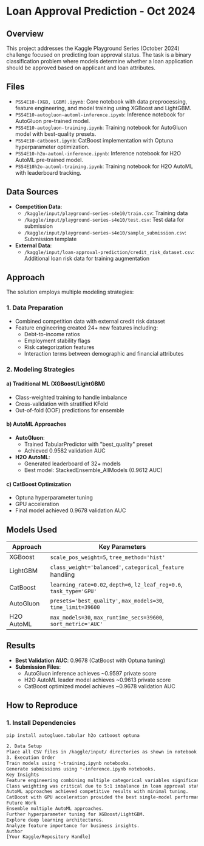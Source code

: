 # Loan Approval Prediction - Oct 2024

## Overview
This project addresses the Kaggle Playground Series (October 2024) challenge focused on predicting loan approval status. The task is a binary classification problem where models determine whether a loan application should be approved based on applicant and loan attributes.

## Files
- `PSS4E10-(XGB, LGBM).ipynb`: Core notebook with data preprocessing, feature engineering, and model training using XGBoost and LightGBM.
- `PSS4E10-autogluon-automl-inference.ipynb`: Inference notebook for AutoGluon pre-trained model.
- `PSS4E10-autogluon-training.ipynb`: Training notebook for AutoGluon model with best-quality presets.
- `PSS4E10-catboost.ipynb`: CatBoost implementation with Optuna hyperparameter optimization.
- `PSS4E10-h2o-automl-inference.ipynb`: Inference notebook for H2O AutoML pre-trained model.
- `PSS4E10h2o-automl-training.ipynb`: Training notebook for H2O AutoML with leaderboard tracking.

## Data Sources
- **Competition Data**:
  - `/kaggle/input/playground-series-s4e10/train.csv`: Training data
  - `/kaggle/input/playground-series-s4e10/test.csv`: Test data for submission
  - `/kaggle/input/playground-series-s4e10/sample_submission.csv`: Submission template
- **External Data**:
  - `/kaggle/input/loan-approval-prediction/credit_risk_dataset.csv`: Additional loan risk data for training augmentation

## Approach
The solution employs multiple modeling strategies:

### 1. Data Preparation
- Combined competition data with external credit risk dataset
- Feature engineering created 24+ new features including:
  - Debt-to-income ratios
  - Employment stability flags
  - Risk categorization features
  - Interaction terms between demographic and financial attributes

### 2. Modeling Strategies
#### a) Traditional ML (XGBoost/LightGBM)
- Class-weighted training to handle imbalance
- Cross-validation with stratified KFold
- Out-of-fold (OOF) predictions for ensemble

#### b) AutoML Approaches
- **AutoGluon**:
  - Trained TabularPredictor with "best_quality" preset
  - Achieved 0.9582 validation AUC
- **H2O AutoML**:
  - Generated leaderboard of 32+ models
  - Best model: StackedEnsemble_AllModels (0.9612 AUC)

#### c) CatBoost Optimization
- Optuna hyperparameter tuning
- GPU acceleration
- Final model achieved 0.9678 validation AUC

## Models Used
| Approach          | Key Parameters                                                                 |
|-------------------|--------------------------------------------------------------------------------|
| XGBoost           | `scale_pos_weight=5`, `tree_method='hist'`                                     |
| LightGBM          | `class_weight='balanced'`, `categorical_feature` handling                     |
| CatBoost          | `learning_rate=0.02`, `depth=6`, `l2_leaf_reg=0.6`, `task_type='GPU'`         |
| AutoGluon         | `presets='best_quality'`, `max_models=30`, `time_limit=39600`                  |
| H2O AutoML        | `max_models=30`, `max_runtime_secs=39600`, `sort_metric='AUC'`                |

## Results
- **Best Validation AUC**: 0.9678 (CatBoost with Optuna tuning)
- **Submission Files**:
  - AutoGluon inference achieves ~0.9597 private score
  - H2O AutoML leader model achieves ~0.9613 private score
  - CatBoost optimized model achieves ~0.9678 validation AUC

## How to Reproduce
### 1. Install Dependencies
```bash
pip install autogluon.tabular h2o catboost optuna

2. Data Setup
Place all CSV files in /kaggle/input/ directories as shown in notebook paths.
3. Execution Order
Train models using *-training.ipynb notebooks.
Generate submissions using *-inference.ipynb notebooks.
Key Insights
Feature engineering combining multiple categorical variables significantly improved performance.
Class weighting was critical due to 5:1 imbalance in loan approval status.
AutoML approaches achieved competitive results with minimal tuning.
CatBoost with GPU acceleration provided the best single-model performance.
Future Work
Ensemble multiple AutoML approaches.
Further hyperparameter tuning for XGBoost/LightGBM.
Explore deep learning architectures.
Analyze feature importance for business insights.
Author
[Your Kaggle/Repository Handle]
